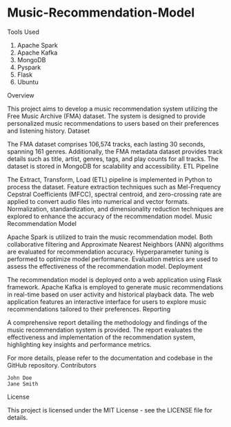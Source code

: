 # Music-Recommendation-Model

Tools Used
1. Apache Spark
2. Apache Kafka
3. MongoDB
4. Pyspark
5. Flask
6. Ubuntu

Overview

This project aims to develop a music recommendation system utilizing the Free Music Archive (FMA) dataset. The system is designed to provide personalized music recommendations to users based on their preferences and listening history.
Dataset

The FMA dataset comprises 106,574 tracks, each lasting 30 seconds, spanning 161 genres. Additionally, the FMA metadata dataset provides track details such as title, artist, genres, tags, and play counts for all tracks. The dataset is stored in MongoDB for scalability and accessibility.
ETL Pipeline

The Extract, Transform, Load (ETL) pipeline is implemented in Python to process the dataset. Feature extraction techniques such as Mel-Frequency Cepstral Coefficients (MFCC), spectral centroid, and zero-crossing rate are applied to convert audio files into numerical and vector formats. Normalization, standardization, and dimensionality reduction techniques are explored to enhance the accuracy of the recommendation model.
Music Recommendation Model

Apache Spark is utilized to train the music recommendation model. Both collaborative filtering and Approximate Nearest Neighbors (ANN) algorithms are evaluated for recommendation accuracy. Hyperparameter tuning is performed to optimize model performance. Evaluation metrics are used to assess the effectiveness of the recommendation model.
Deployment

The recommendation model is deployed onto a web application using Flask framework. Apache Kafka is employed to generate music recommendations in real-time based on user activity and historical playback data. The web application features an interactive interface for users to explore music recommendations tailored to their preferences.
Reporting

A comprehensive report detailing the methodology and findings of the music recommendation system is provided. The report evaluates the effectiveness and implementation of the recommendation system, highlighting key insights and performance metrics.

For more details, please refer to the documentation and codebase in the GitHub repository.
Contributors

    John Doe
    Jane Smith

License

This project is licensed under the MIT License - see the LICENSE file for details.
